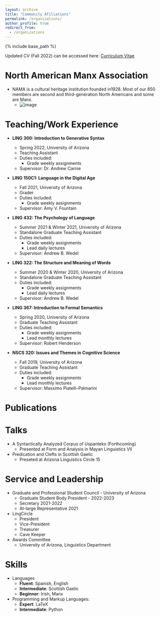 ```yaml
---
layout: archive
title: "Community Afiliations"
permalink: /organizations/
author_profile: true
redirect_from:
  - /organizations
---
```


{% include base_path %}

Updated CV (Fall 2022) can be accessed here: [Curriculum Vitae](https://subalcain.github.io/curriculum-vitae/ "Curriculum Vitae")



North American Manx Association 
======
* NAMA is a cultural heritage institution founded in1928. Most of our 850 members are second and third-generation North Americans and some are Manx.
  * ![image](subalcain.github.io/images/nama.jpg)




Teaching/Work Experience
======

* **LING 300: Introduction to Generative Syntax**
  * Spring 2022, University of Arizona
  * Teaching Assistant
  * Duties included: 
    * Grade weekly assignments
  * Supervisor: Dr. Andrew Carnie 

* **LING 150C1: Language in the Digital Age**
  * Fall 2021, University of Arizona
  * Grader
  * Duties included: 
    * Grade weekly assignments
  * Supervisor: Amy V. Fountain

* **LING 432: The Psychology of Language**
  * Summer 2021 & Winter 2021, University of Arizona
  * Standalone Graduate Teaching Assistant
  * Duties included: 
    * Grade weekly assignments
    * Lead daily lectures
  * Supervisor: Andrew B. Wedel

* **LING 322: The Structure and Meaning of Words**
  * Summer 2020 & Winter 2020, University of Arizona
  * Standalone Graduate Teaching Assistant
  * Duties included: 
    * Grade weekly assignments
    * Lead daily lectures
  * Supervisor: Andrew B. Wedel

* **LING 367: Introduction to Formal Semantics**
  * Spring 2020, University of Arizona
  * Graduate Teaching Assistant
  * Duties included: 
    * Grade weekly assignments
    * Lead monthly lectures
  * Supervisor: Robert Henderson


* **NSCS 320: Issues and Themes in Cognitive Science**
  * Fall 2019, University of Arizona
  * Graduate Teaching Assistant
  * Duties included: 
    * Grade weekly assignments
    * Lead monthly lectures
  * Supervisor: Massimo Piatelli-Palmarini



Publications
======



  
Talks
======

* A Syntactically Analyzed Corpus of Uspanteko (Forthcoming)
  * Presented at Form and Analysis in Mayan Linguistics VII
* Predication and Clefts in Scottish Gaelic
  * Preseted at Arizona Linguistics Circle 15

  
Service and Leadership
======
* Graduate and Professional Student Council - University of Arizona
  * Graduate Student Body President - 2022-2023
  * Secretary 2021-2022
  * At-large Representative 2021
* LingCircle
  * President
  * Vice-President
  * Treasurer
  * Cave Keeper
* Awards Committee
  * University of Arizona, Linguistics Department

Skills
======
* Languages
  * **Fluent**: Spanish, English 
  * **Intermediate**: Scottish Gaelic
  * **Beginner**: Irish, Manx
* Programming and Markup Languages: 
  * **Expert**: LaTeX
  * **Intermediate**: Python 

